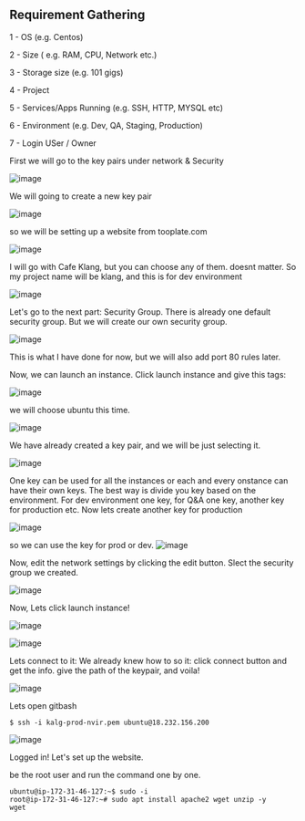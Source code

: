 ## Requirement Gathering

1 - OS (e.g. Centos)
  
2 - Size  ( e.g. RAM, CPU, Network etc.)

3 - Storage size  (e.g. 101 gigs)

4 - Project

5 - Services/Apps Running  (e.g. SSH, HTTP, MYSQL etc)

6 - Environment  (e.g. Dev, QA, Staging, Production)
    
7 - Login USer / Owner


First we will go to the key pairs under network & Security

![image](https://github.com/bengisugelin/DevOps/assets/113550043/48dd1c3d-e98a-40d4-8674-9522ca9cad94)

We will going to create a new key pair

![image](https://github.com/bengisugelin/DevOps/assets/113550043/46508723-844f-4ae4-8ace-dd37ed401b49)

so we will be setting up a website from tooplate.com

![image](https://github.com/bengisugelin/DevOps/assets/113550043/3a6060fc-9c36-45fc-ae50-459eb4df5efb)

I will go with Cafe Klang, but you can choose any of them. doesnt matter. So my project name will be klang, and this is for dev environment

![image](https://github.com/bengisugelin/DevOps/assets/113550043/32a71724-9b76-4487-9bde-8b515422ab81)


Let's go to the next part: Security Group. There is already one default security group. But we will create our own security group.

![image](https://github.com/bengisugelin/DevOps/assets/113550043/740ecc69-f150-4768-8543-1eabb9aef5ba)

This is what I have done for now, but we will also add port 80 rules later.

Now, we can launch an instance. Click launch instance and give this tags:

![image](https://github.com/bengisugelin/DevOps/assets/113550043/5f8efd53-2272-452b-8db3-1eb8e26337d6)


we will choose ubuntu this time.

![image](https://github.com/bengisugelin/DevOps/assets/113550043/338bc843-624f-410c-aa93-7d9d83b5f3e7)

We have already created a key pair, and we will be just selecting it.

![image](https://github.com/bengisugelin/DevOps/assets/113550043/e994d366-a2c2-416e-96bf-c74075856d64)


One key can be used for all the instances or each and every onstance can have their own keys. The best way is divide you key based on the environment. For dev environment one key, for Q&A one key, another key for production etc. Now lets create another key for production

![image](https://github.com/bengisugelin/DevOps/assets/113550043/0ad80ea6-834d-44a6-856d-259250ba1c9b)

so we can use the key for prod or dev.
![image](https://github.com/bengisugelin/DevOps/assets/113550043/a07838c3-38c3-42d1-9399-402f530fc6d9)

Now, edit the network settings by clicking the edit button. Slect the security group we created.

![image](https://github.com/bengisugelin/DevOps/assets/113550043/ad8477e9-ab4b-47ec-bb49-65032227d747)

Now, Lets click launch instance!

![image](https://github.com/bengisugelin/DevOps/assets/113550043/590e5b26-14e9-4f51-b1e9-224bca2f2fa4)


![image](https://github.com/bengisugelin/DevOps/assets/113550043/afa627c8-8923-4690-8519-8c6ba6103b61)

Lets connect to it: We already knew how to so it: click connect button and get the info. give the path of the keypair, and voila!

![image](https://github.com/bengisugelin/DevOps/assets/113550043/37cbfd32-ac11-4ec2-9368-63923be88564)

Lets open gitbash

```
$ ssh -i kalg-prod-nvir.pem ubuntu@18.232.156.200
```

![image](https://github.com/bengisugelin/DevOps/assets/113550043/d0e6dbab-ec99-4a88-80de-a434000b43ac)

Logged in! Let's set up the website.

be the root user and run the command one by one.

```
ubuntu@ip-172-31-46-127:~$ sudo -i
root@ip-172-31-46-127:~# sudo apt install apache2 wget unzip -y
wget 
```
